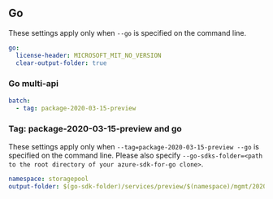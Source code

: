 ## Go

These settings apply only when `--go` is specified on the command line.

```yaml $(go)
go:
  license-header: MICROSOFT_MIT_NO_VERSION
  clear-output-folder: true
```

### Go multi-api

``` yaml $(go) && $(multiapi)
batch:
  - tag: package-2020-03-15-preview
```

### Tag: package-2020-03-15-preview and go

These settings apply only when `--tag=package-2020-03-15-preview --go` is specified on the command line.
Please also specify `--go-sdks-folder=<path to the root directory of your azure-sdk-for-go clone>`.

```yaml $(tag) == 'package-2020-03-15-preview' && $(go)
namespace: storagepool
output-folder: $(go-sdk-folder)/services/preview/$(namespace)/mgmt/2020-03-15-preview/$(namespace)
```
